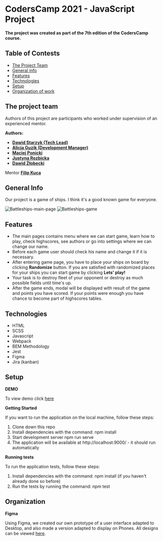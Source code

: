 # CodersCamp 2021 - JavaScript Project
**The project was created as part of the 7th edition of the CodersCamp course.**
## Table of Contests
- [The Project Team](#team)
- [General info](#general)
- [Features](#features)
- [Technologies](#technologies)
- [Setup](#setup)
- [Organization of work](#organization)

## <a name="team">The project team</a>
Authors of this project are participants who worked under supervision of an experienced mentor.

**Authors:**

- **[Dawid Starzyk (Tech Lead)](https://github.com/JustD1d1t)**
- **[Alicja Guzik (Development Manager)](https://github.com/alicjaguzik)**
- **[Maciej Ponicki](https://github.com/MaciekPon)**
- **[Justyna Rozbicka](https://github.com/WelcomeInFront)**
- **[Dawid Żłobecki](https://github.com/DawidZlobecki)**

Mentor **[Filip Kuca](https://github.com/ruljin)**

## <a name="general">General Info</a>
Our project is a game of ships. I think it's a good known game for everyone.

![Battleships-main-page](https://i.ibb.co/JrtJkfJ/battleships-main.png)
![Battleships-game](https://i.ibb.co/MDLWkNd/battleships-game.png)

## <a name="features">Features</a>
- The main pages contains menu where we can start game, learn how to play, check highscores, see authors or go into settings where we can change our name.
- Before each game user should check his name and change it if it is necessary.
- After entering game page, you have to place your ships on board by clicking **Randomize** button. If you are satisfied with randomized places for your ships you can start game by clicking **Lets' play!**
- Your task is to destroy fleet of your opponent or destroy as much possible fields until time's up.
- After the game ends, modal will be displayed with result of the game and points you have scored. If your points were enough you have chance to become part of highscores tables.

## <a name="technologies">Technologies</a>
- HTML
- SCSS
- Javascript
- Webpack
- BEM Methodology
- Jest
- Figma
- Jira (kanban)

## <a name="setup">Setup</a>
**DEMO**

To view demo click [here](https://coderscamplittledevs.github.io/CodersCamp2021-ProjectWebDevelopmentBasics-Battleship-Game/)

**Getting Started**

If you want to run the application on the local machine, follow these steps:

1. Clone down this repo
2. Install dependencies with the command: npm install
3. Start development server npm run serve
4. The application will be available at http://localhost:9000/ - it should run automatically

**Running tests**

To run the application tests, follow these steps:

1. Install dependencies with the command: npm install (if you haven't already done so before)
2. Run the tests by running the command: npm test

## <a name="organization">Organization</a>

**Figma**

Using Figma, we created our own prototype of a user interface adapted to Desktop, and also made a version adapted to display on Phones. All designs can be viewed [here](https://www.figma.com/file/L3ST1JTUOGIZWQIoF0G0nR/Battleship?node-id=0%3A1).
